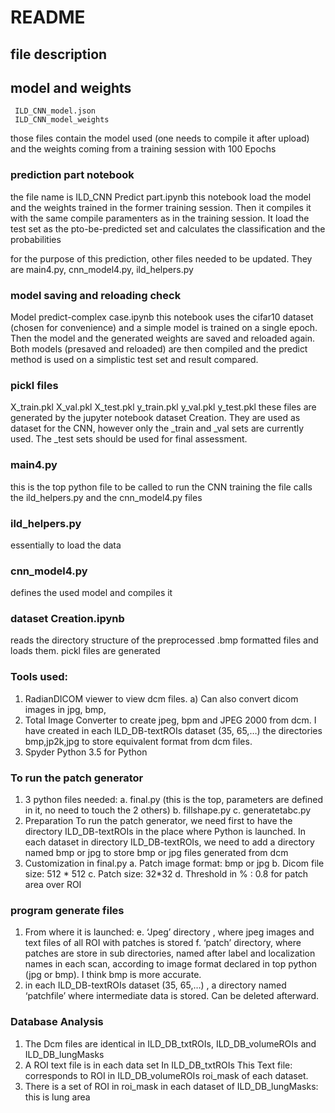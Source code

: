# README 

## file description

## model and weights
     ILD_CNN_model.json 
     ILD_CNN_model_weights 
those files contain the model used (one needs to compile it after upload) and the weights coming from a training session with 100 Epochs

### prediction part notebook
the file name is ILD_CNN Predict part.ipynb
this notebook load the model and the weights trained in the former training session.
Then it compiles it with the same compile paramenters as in the training session.
It load the test set as the pto-be-predicted set and calculates the classification and the probabilities

for the purpose of this prediction, other files needed to be updated. They are main4.py, cnn_model4.py, ild_helpers.py


### model saving and reloading check
Model predict-complex case.ipynb
this notebook uses the cifar10 dataset (chosen for convenience) and a simple model is trained on a single epoch.
Then the model and the generated weights are saved and reloaded again. Both models (presaved and reloaded) are then compiled and the predict method is used on a simplistic test set and result compared. 


### pickl files
X_train.pkl
X_val.pkl
X_test.pkl
y_train.pkl
y_val.pkl
y_test.pkl
these files are generated by the jupyter notebook dataset Creation.
They are used as dataset for the CNN, however only the _train and _val sets are currently used.
The _test sets should be used for final assessment.

### main4.py
this is the top python file to be called to run the CNN training
the file calls the ild_helpers.py and the cnn_model4.py files

### ild_helpers.py
essentially to load the data 

### cnn_model4.py
defines the used model and compiles it

### dataset Creation.ipynb
reads the directory structure of the preprocessed .bmp formatted files and loads them.
pickl files are generated 


### Tools used:
1.	RadianDICOM viewer to view dcm files.
  a)	Can also convert dicom images in jpg, bmp,
2.	Total Image Converter to create jpeg, bpm and JPEG 2000 from dcm. I have created in each  ILD_DB-textROIs dataset (35, 65,…) the directories bmp,jp2k,jpg to store equivalent format from dcm files.
3.	Spyder Python 3.5 for Python

### To run the patch generator
1.	3 python files needed:
  a.	final.py (this is the top, parameters are defined in it, no need to touch the 2 others)
  b.	fillshape.py
  c.	generatetabc.py
2.	Preparation
  To run the patch generator, we need first to have the directory ILD_DB-textROIs in the place where Python  is launched.
  In each dataset in directory ILD_DB-textROIs, we need to add a directory named bmp or jpg to store bmp or jpg files generated from dcm
3.	Customization in final.py
  a.	Patch image format: bmp or jpg
  b.	Dicom file size: 512 * 512
  c.	Patch size: 32*32
  d.	Threshold  in % : 0.8 for patch area over ROI
  
### program generate files
1. From where it is launched:
  e.	‘Jpeg’ directory , where jpeg images and text files of all ROI with patches is stored
  f.	‘patch’ directory, where patches are store in sub directories, named after label and localization names in each scan, according to image format declared in top python (jpg or bmp). I think bmp is more accurate.
2.	in each ILD_DB-textROIs dataset (35, 65,…) , a directory named ‘patchfile’  where intermediate data is  stored. Can be deleted afterward.

### Database Analysis
1.	The Dcm files are identical in ILD_DB_txtROIs, ILD_DB_volumeROIs   and  ILD_DB_lungMasks
2.	A ROI text file is in each data set In ILD_DB_txtROIs This Text file: corresponds to ROI in ILD_DB_volumeROIs  roi_mask of each dataset.
3.	There is a set of ROI in roi_mask in each dataset of ILD_DB_lungMasks: this is lung area 

